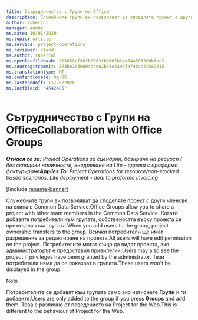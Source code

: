 ```yaml
---
title: Сътрудничество с Групи на Office
description: Служебните групи ви позволяват да споделяте проект с други членове на екипа в рамките на Common Data Service.
author: ruhercul
manager: Annbe
ms.date: 10/01/2020
ms.topic: article
ms.service: project-operations
ms.reviewer: kfend
ms.author: ruhercul
ms.openlocfilehash: 815658ef66fb8083fb066f8f4d64a503580bfad2
ms.sourcegitcommit: 573be7e36604ace82b35e439cfa748aa7c587415
ms.translationtype: HT
ms.contentlocale: bg-BG
ms.lasthandoff: 11/25/2020
ms.locfileid: "4642485"
---
```

# <a name="collaboration-with-office-groups"></a><span data-ttu-id="31748-103">Сътрудничество с Групи на Office</span><span class="sxs-lookup"><span data-stu-id="31748-103">Collaboration with Office Groups</span></span>

<span data-ttu-id="31748-104">_**Отнася се за:** Project Operations за сценарии, базирани на ресурси / без складови наличности, внедряване на Lite - сделка с проформа фактуриране_</span><span class="sxs-lookup"><span data-stu-id="31748-104">_**Applies To:** Project Operations for resource/non-stocked based scenarios, Lite deployment - deal to proforma invoicing_</span></span>

[!include [rename-banner](~/includes/cc-data-platform-banner.md)]

<span data-ttu-id="31748-105">Служебните групи ви позволяват да споделяте проект с други членове на екипа в Common Data Service.</span><span class="sxs-lookup"><span data-stu-id="31748-105">Office Groups allow you to share a project with other team members in the Common Data Service.</span></span> <span data-ttu-id="31748-106">Когато добавяте потребители към групата, собствеността върху проекта се прехвърля към групата.</span><span class="sxs-lookup"><span data-stu-id="31748-106">When you add users to the group, project ownership transfers to the group.</span></span> <span data-ttu-id="31748-107">Всички потребители ще имат разрешение за редактиране на проекта.</span><span class="sxs-lookup"><span data-stu-id="31748-107">All users will have edit permission on the project.</span></span> <span data-ttu-id="31748-108">Потребителите могат също да видят проекта, ако администраторът е предоставил привилегии.</span><span class="sxs-lookup"><span data-stu-id="31748-108">Users may also see the project if privileges have been granted by the administrator.</span></span> <span data-ttu-id="31748-109">Тези потребители няма да се показват в групата.</span><span class="sxs-lookup"><span data-stu-id="31748-109">These users won't be displayed in the group.</span></span>

> [!NOTE] 
> <span data-ttu-id="31748-110">Потребителите се добавят към групата само ако натиснете **Групи** и ги добавите.</span><span class="sxs-lookup"><span data-stu-id="31748-110">Users are only added to the group if you press **Groups** and add them.</span></span> <span data-ttu-id="31748-111">Това е различно от поведението на Project for the Web.</span><span class="sxs-lookup"><span data-stu-id="31748-111">This is different to the behaviour of Project for the Web.</span></span> 

